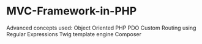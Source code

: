 # MVC-Framework-in-PHP

Advanced concepts used:
Object Oriented PHP
PDO
Custom Routing using Regular Expressions
Twig template engine
Composer